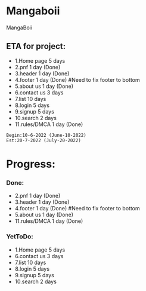 # Mangaboii
MangaBoii
## ETA for project:
- 1.Home page 5 days
- 2.pnf 1 day (Done)
- 3.header 1 day (Done)
- 4.footer 1 day (Done) #Need to fix footer to bottom
- 5.about us 1 day (Done)
- 6.contact us 3 days
- 7.list 10 days
- 8.login 5 days
- 9.signup 5 days
- 10.search 2 days
- 11.rules/DMCA 1 day (Done)

```Total:35 days + 5 days for bug fix.
Begin:10-6-2022 (June-10-2022)
Est:20-7-2022 (July-20-2022)
```
# Progress:
### Done:
- 2.pnf 1 day (Done)
- 3.header 1 day (Done)
- 4.footer 1 day (Done) #Need to fix footer to bottom
- 5.about us 1 day (Done)
- 11.rules/DMCA 1 day (Done)

### YetToDo:
- 1.Home page 5 days
- 6.contact us 3 days
- 7.list 10 days
- 8.login 5 days
- 9.signup 5 days
- 10.search 2 days